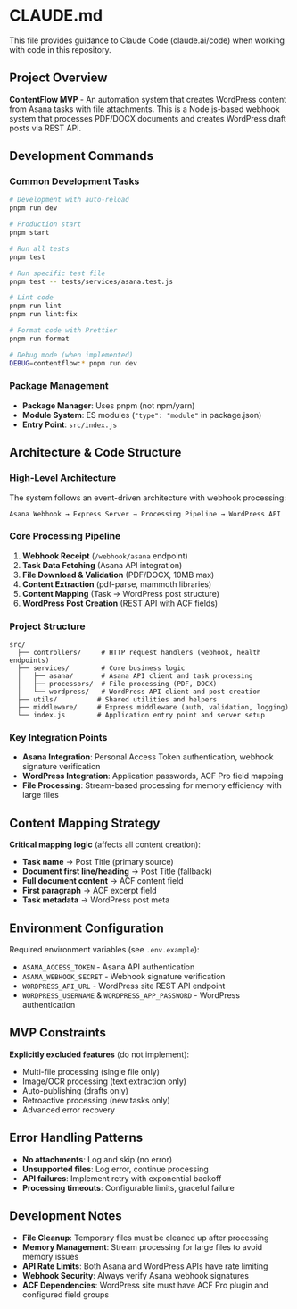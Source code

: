 # CLAUDE.md

This file provides guidance to Claude Code (claude.ai/code) when working with code in this repository.

## Project Overview

**ContentFlow MVP** - An automation system that creates WordPress content from Asana tasks with file attachments. This is a Node.js-based webhook system that processes PDF/DOCX documents and creates WordPress draft posts via REST API.

## Development Commands

### Common Development Tasks
```bash
# Development with auto-reload
pnpm run dev

# Production start
pnpm start

# Run all tests
pnpm test

# Run specific test file
pnpm test -- tests/services/asana.test.js

# Lint code
pnpm run lint
pnpm run lint:fix

# Format code with Prettier
pnpm run format

# Debug mode (when implemented)
DEBUG=contentflow:* pnpm run dev
```

### Package Management
- **Package Manager**: Uses pnpm (not npm/yarn)
- **Module System**: ES modules (`"type": "module"` in package.json)
- **Entry Point**: `src/index.js`

## Architecture & Code Structure

### High-Level Architecture
The system follows an event-driven architecture with webhook processing:

```
Asana Webhook → Express Server → Processing Pipeline → WordPress API
```

### Core Processing Pipeline
1. **Webhook Receipt** (`/webhook/asana` endpoint)
2. **Task Data Fetching** (Asana API integration)
3. **File Download & Validation** (PDF/DOCX, 10MB max)
4. **Content Extraction** (pdf-parse, mammoth libraries)
5. **Content Mapping** (Task → WordPress post structure)
6. **WordPress Post Creation** (REST API with ACF fields)

### Project Structure
```
src/
  ├── controllers/     # HTTP request handlers (webhook, health endpoints)
  ├── services/        # Core business logic
  │   ├── asana/       # Asana API client and task processing
  │   ├── processors/  # File processing (PDF, DOCX)
  │   └── wordpress/   # WordPress API client and post creation
  ├── utils/          # Shared utilities and helpers
  ├── middleware/     # Express middleware (auth, validation, logging)
  └── index.js        # Application entry point and server setup
```

### Key Integration Points
- **Asana Integration**: Personal Access Token authentication, webhook signature verification
- **WordPress Integration**: Application passwords, ACF Pro field mapping
- **File Processing**: Stream-based processing for memory efficiency with large files

## Content Mapping Strategy

**Critical mapping logic** (affects all content creation):
- **Task name** → Post Title (primary source)
- **Document first line/heading** → Post Title (fallback)
- **Full document content** → ACF content field
- **First paragraph** → ACF excerpt field
- **Task metadata** → WordPress post meta

## Environment Configuration

Required environment variables (see `.env.example`):
- `ASANA_ACCESS_TOKEN` - Asana API authentication
- `ASANA_WEBHOOK_SECRET` - Webhook signature verification
- `WORDPRESS_API_URL` - WordPress site REST API endpoint
- `WORDPRESS_USERNAME` & `WORDPRESS_APP_PASSWORD` - WordPress authentication

## MVP Constraints

**Explicitly excluded features** (do not implement):
- Multi-file processing (single file only)
- Image/OCR processing (text extraction only)
- Auto-publishing (drafts only)
- Retroactive processing (new tasks only)
- Advanced error recovery

## Error Handling Patterns

- **No attachments**: Log and skip (no error)
- **Unsupported files**: Log error, continue processing
- **API failures**: Implement retry with exponential backoff
- **Processing timeouts**: Configurable limits, graceful failure

## Development Notes

- **File Cleanup**: Temporary files must be cleaned up after processing
- **Memory Management**: Stream processing for large files to avoid memory issues
- **API Rate Limits**: Both Asana and WordPress APIs have rate limiting
- **Webhook Security**: Always verify Asana webhook signatures
- **ACF Dependencies**: WordPress site must have ACF Pro plugin and configured field groups